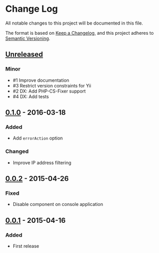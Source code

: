 # Change Log
All notable changes to this project will be documented in this file.

The format is based on [Keep a Changelog](https://keepachangelog.com/en/1.0.0/),
and this project adheres to [Semantic Versioning](https://semver.org/spec/v2.0.0.html).

## [Unreleased]

### Minor
 - \#1 Improve documentation
 - \#3 Restrict version constraints for Yii
 - \#2 DX: Add PHP-CS-Fixer support
 - \#4 DX: Add tests

## [0.1.0] - 2016-03-18
### Added
 - Add `errorAction` option

### Changed
 - Improve IP address filtering

## [0.0.2] - 2015-04-26
### Fixed
 - Disable component on console application 

## [0.0.1]  - 2015-04-16
### Added
 - First release

[Unreleased]: https://github.com/lajax/yii2-http-auth/compare/0.1.0...HEAD
[0.1.0]: https://github.com/lajax/yii2-http-auth/compare/0.0.2...0.1.0
[0.0.2]: https://github.com/lajax/yii2-http-auth/compare/0.0.1...0.0.2
[0.0.1]: https://github.com/lajax/yii2-http-auth/compare/4ed2fc023...0.0.1
